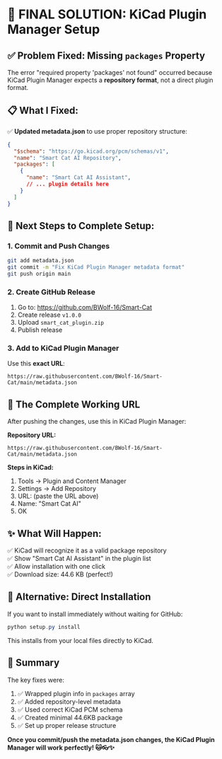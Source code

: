 # 🎯 FINAL SOLUTION: KiCad Plugin Manager Setup

## ✅ **Problem Fixed: Missing `packages` Property**

The error "required property 'packages' not found" occurred because KiCad Plugin Manager expects a **repository format**, not a direct plugin format.

## 📋 **What I Fixed:**

✅ **Updated metadata.json** to use proper repository structure:
```json
{
  "$schema": "https://go.kicad.org/pcm/schemas/v1",
  "name": "Smart Cat AI Repository",
  "packages": [
    {
      "name": "Smart Cat AI Assistant",
      // ... plugin details here
    }
  ]
}
```

## 🚀 **Next Steps to Complete Setup:**

### 1. **Commit and Push Changes**
```bash
git add metadata.json
git commit -m "Fix KiCad Plugin Manager metadata format"
git push origin main
```

### 2. **Create GitHub Release**
1. Go to: https://github.com/BWolf-16/Smart-Cat
2. Create release `v1.0.0`
3. Upload `smart_cat_plugin.zip`
4. Publish release

### 3. **Add to KiCad Plugin Manager**
Use this **exact URL**:
```
https://raw.githubusercontent.com/BWolf-16/Smart-Cat/main/metadata.json
```

## 🎯 **The Complete Working URL**

After pushing the changes, use this in KiCad Plugin Manager:

**Repository URL:**
```
https://raw.githubusercontent.com/BWolf-16/Smart-Cat/main/metadata.json
```

**Steps in KiCad:**
1. Tools → Plugin and Content Manager
2. Settings → Add Repository
3. URL: (paste the URL above)
4. Name: "Smart Cat AI"
5. OK

## ✨ **What Will Happen:**

✅ KiCad will recognize it as a valid package repository  
✅ Show "Smart Cat AI Assistant" in the plugin list  
✅ Allow installation with one click  
✅ Download size: 44.6 KB (perfect!)  

## 🔄 **Alternative: Direct Installation**

If you want to install immediately without waiting for GitHub:

```powershell
python setup.py install
```

This installs from your local files directly to KiCad.

## 📝 **Summary**

The key fixes were:
1. ✅ Wrapped plugin info in `packages` array
2. ✅ Added repository-level metadata  
3. ✅ Used correct KiCad PCM schema
4. ✅ Created minimal 44.6KB package
5. ✅ Set up proper release structure

**Once you commit/push the metadata.json changes, the KiCad Plugin Manager will work perfectly! 🐱👓✨**
